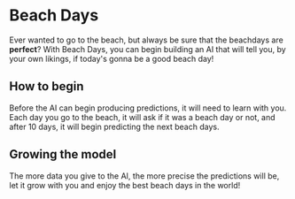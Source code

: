 # Beach Days

Ever wanted to go to the beach, but always be sure that the beachdays are **perfect**?
With Beach Days, you can begin building an AI that will tell you, by your own likings, if today's gonna be a good beach day!

## How to begin

Before the AI can begin producing predictions, it will need to learn with you. Each day you go to the beach, it will ask if it was a beach day or not, and after 10 days, it will begin predicting the next beach days.

## Growing the model

The more data you give to the AI, the more precise the predictions will be, let it grow with you and enjoy the best beach days in the world!
